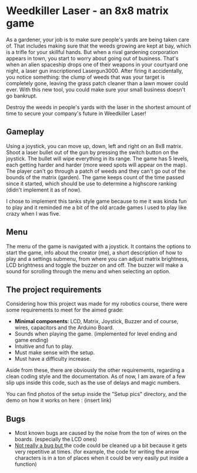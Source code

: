 # Weedkiller Laser - an 8x8 matrix game 

As a gardener, your job is to make sure people's yards are being taken care of. That includes making sure that the weeds growing are kept at bay, which is a trifle for your skillful hands. But when a rival gardening corporation appears in town, you start to worry about going out of business. That's when an alien spaceship drops one of their weapons in your courtyard one night, a laser gun inscriptioned Lasergun3000. After firing it accidentally, you notice something: the clump of weeds that was your target is completely gone, leaving the grass patch cleaner than a lawn mower could ever. With this new tool, you could make sure your small business doesn't go bankrupt. 

Destroy the weeds in people's yards with the laser in the shortest amount of time to secure your company's future in Weedkiller Laser!

## Gameplay

Using a joystick, you can move up, down, left and right on an 8x8 matrix. Shoot a laser bullet out of the gun by pressing the switch button on the joystick. The bullet will wipe everything in its range. The game has 5 levels, each getting harder and harder (more weed spots will appear on the map). The player can't go through a patch of weeds and they can't go out of the bounds of the matrix (garden). The game keeps count of the time passed since it started, which should be use to determine a highscore ranking (didn't implement it as of now).

I chose to implement this tanks style game because to me it was kinda fun to play and it reminded me a bit of the old arcade games I used to play like crazy when I was five.

## Menu

The menu of the game is navigated with a joystick. It contains the options to start the game, info about the creator (me), a short description of how to play and a settings submenu, from where you can adjust matrix brightness, LCD brightness and toggle the buzzer on and off. The buzzer will make a sound for scrolling through the menu and when selecting an option.

## The project requirements

Considering how this project was made for my robotics course, there were some requirements to meet for the aimed grade: </br>
- <b>Minimal components</b>: LCD, Matrix, Joystick, Buzzer and of course, wires, capacitors and the Arduino Board. </br>
- Sounds when playing the game. (implemented for level ending and game ending) </br>
- Intuitive and fun to play. </br>
- Must make sense with the setup. </br>
- Must have a difficulty increase. </br>

Aside from these, there are obviously the other requirements, regarding a clean coding style and the documentation. As of now, I am aware of a few slip ups inside this code, such as the use of delays and magic numbers.

You can find photos of the setup inside the "Setup pics" directory, and the demo on how it works on here : (insert link)

## Bugs

- Most known bugs are caused by the noise from the ton of wires on the boards. (especially the LCD ones)
- <u> Not really a bug but </u> the code could be cleaned up a bit because it gets very repetitive at times. (for example, the code for writing the arrow characters is in a ton of places when it could be very easily put inside a function)
